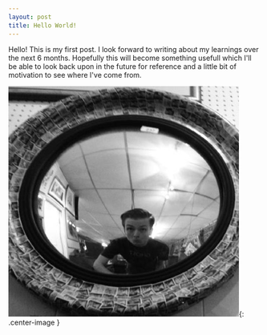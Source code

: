 ```yaml
---
layout: post
title: Hello World!
---
```



Hello! This is my first post. I look forward to writing about my learnings over the next 6 months. Hopefully this will become something usefull which I'll be able to look back upon in the future for reference and a little bit of motivation to see where I've come from. 


![Me!](/assets/me.jpeg){: .center-image }